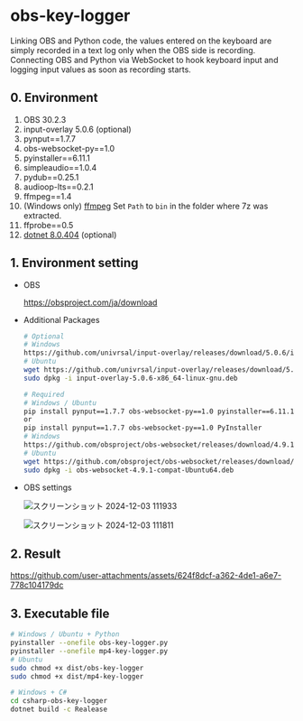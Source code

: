# obs-key-logger
Linking OBS and Python code, the values entered on the keyboard are simply recorded in a text log only when the OBS side is recording. Connecting OBS and Python via WebSocket to hook keyboard input and logging input values as soon as recording starts.

## 0. Environment

1. OBS 30.2.3
2. input-overlay 5.0.6 (optional)
3. pynput==1.7.7
4. obs-websocket-py==1.0
5. pyinstaller==6.11.1
6. simpleaudio==1.0.4
7. pydub==0.25.1
8. audioop-lts==0.2.1
9. ffmpeg==1.4
10. (Windows only) [ffmpeg](https://www.gyan.dev/ffmpeg/builds/ffmpeg-git-essentials.7z) Set `Path` to `bin` in the folder where 7z was extracted.
11. ffprobe==0.5
12. [dotnet 8.0.404](https://learn.microsoft.com/ja-jp/dotnet/core/install/windows#install-with-visual-studio-code) (optional)

## 1. Environment setting

- OBS

  https://obsproject.com/ja/download

- Additional Packages

  ```bash
  # Optional
  # Windows
  https://github.com/univrsal/input-overlay/releases/download/5.0.6/input-overlay-5.0.6-windows-x64-Installer.exe
  # Ubuntu
  wget https://github.com/univrsal/input-overlay/releases/download/5.0.6/input-overlay-5.0.6-x86_64-linux-gnu.deb
  sudo dpkg -i input-overlay-5.0.6-x86_64-linux-gnu.deb

  # Required
  # Windows / Ubuntu
  pip install pynput==1.7.7 obs-websocket-py==1.0 pyinstaller==6.11.1
  or
  pip install pynput==1.7.7 obs-websocket-py==1.0 PyInstaller
  # Windows
  https://github.com/obsproject/obs-websocket/releases/download/4.9.1-compat/obs-websocket-4.9.1-compat-Qt6-Windows-Installer.exe
  # Ubuntu
  wget https://github.com/obsproject/obs-websocket/releases/download/4.9.1-compat/obs-websocket-4.9.1-compat-Ubuntu64.deb
  sudo dpkg -i obs-websocket-4.9.1-compat-Ubuntu64.deb
  ```

- OBS settings

  ![スクリーンショット 2024-12-03 111933](https://github.com/user-attachments/assets/42a56116-46f7-479b-94ac-2830f3a3dc0e)

  ![スクリーンショット 2024-12-03 111811](https://github.com/user-attachments/assets/a514478e-63cf-401e-86b5-02b345c15863)

## 2. Result

https://github.com/user-attachments/assets/624f8dcf-a362-4de1-a6e7-778c104179dc

## 3. Executable file

```bash
# Windows / Ubuntu + Python
pyinstaller --onefile obs-key-logger.py
pyinstaller --onefile mp4-key-logger.py
# Ubuntu
sudo chmod +x dist/obs-key-logger
sudo chmod +x dist/mp4-key-logger

# Windows + C#
cd csharp-obs-key-logger
dotnet build -c Realease
```
